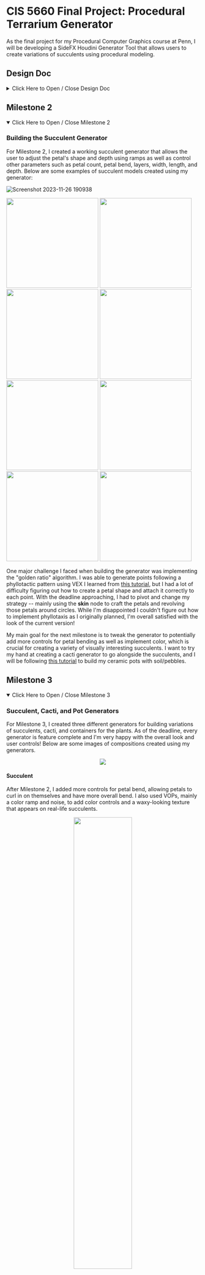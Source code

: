 # CIS 5660 Final Project: Procedural Terrarium Generator

As the final project for my Procedural Computer Graphics course at Penn, I will be developing a SideFX Houdini Generator Tool that allows users to create variations of succulents using procedural modeling.

## Design Doc
<details>
<summary>Click Here to Open / Close Design Doc</summary>
  
### Introduction

<img align="right" src="https://debraleebaldwin.com/wp-content/uploads/IMG_1820-1240x827.jpg" width=330 height=auto>

The motivation behind this project is to utilize the power of proceduralism to replicate naturally occurring phenomena from real-life flora! I was especially drawn to the concept of ___phyllotaxis___, the phenomenon in botany where leaves or petals are arranged around a stem in a spiraling pattern. Phyllotactic patterns (Fibonacci sequences, Golden Ratio, etc.) can be observed in a variety of plant species, such as succulents, which result in beautiful and fascinating geometric patterns. 

Succulents come in various shapes, sizes, colors, and arrangements, making them an interesting subject for procedural modeling. While there are endless types of succulents, for this project I will focus on the ___echeveria___, a type of succulent known for its aesthetic, rosette-shaped design.

### Goal
Through this project, I hope to accomplish the following:
1. Develop a procedural modeling tool that generates different variations of succulents, enabling users the creative freedom to create a wide range of succulent species and designs.
2. Continue developing my procedural modeling skills in Houdini, gaining hands-on experience with creating a user-friendly and intuitive tool for 3D artists
3. Create beautiful and realistic final renders of terrariums, populated with succulents (and potentially other greenery like cacti if time permits) generated with my Houdini tool.
  
### Inspiration and Reference Images:

There are endless variations of echeveria succulents which means tons of inspiration to draw from! Below are a few examples of different succulent shapes, colors, and arrangements:

![Frame 3](https://github.com/CIIINDYXUU/Procedural-Terrarium-Generator/assets/88256581/a134835f-89a2-41ad-83e2-cfb801b750dc)

I also found references to visualize what the final renders could look like. From ceramic pots to glass containers, I plan to draw direct inspiration from these photos when designing my terrariums.

![inspo](https://github.com/CIIINDYXUU/Procedural-Terrarium-Generator/assets/88256581/b80623c8-1f0a-419a-97cc-71b975b83d39)


### Specification:

The main features of this project include:
1. The procedural succulent generator allowing users to control multiple parameters
   - Parameters such as:
     - number of petals
     - roundness vs. pointiness of the petal tip
     - bend angle of the petals
     - width and length of petals
     - scale of the entire succulent
     - distribution of color
2. Terrarium containers, both glass and ceramic versions modeled and textured in Houdini
3. Polished final renders of terrariums with variations of succulents

#### Extra Credit Features:
1. A procedural cacti generator allowing users to control multiple parameters:
   - Parameters such as:
     - scale of the cacti
     - amount of ridges
     - density of spines
     - length of spines
     - amount of twist
2. Implementing procedural placement, allowing the user to randomly generate arrangements of the succulents

### Techniques:

For this project, I anticipate using Houdini procedural modeling techniques learned throughout the semester and VEX. I have also collected some helpful tutorials, articles, and a paper:
- [Procedural Succulents by Kilian Baur](https://80.lv/articles/006sdf-procedural-art-plant-generation-in-houdini/) - Article breaking down one artist's workflow when creating procedural succulents
- [Fibonacci Flower in Houdini by Junichiro Horikawa](https://www.youtube.com/watch?v=nPWQpQQgWJM) - Youtube Tutorial outlining how to create a Fibonacci pattern in Houdini
- [Procedurally Model Pot & Snake Plant | Houdini Tutorial](https://www.youtube.com/watch?v=BhXcOzpDQ1g) - Youtube Tutorial on how to create a snake plant and a pot. Will refer to this when modeling pots and soil.
- [The use of positional information in the modeling of plants](http://algorithmicbotany.org/papers/sigcourse.2003/2-27-positional.pdf) - Paper describing the mathematics and algorithms behind phyllotaxy in plants.

### Design:
![CIS 5660 Final Project Diagram (1)](https://github.com/CIIINDYXUU/Procedural-Terrarium-Generator/assets/88256581/47c64ac7-cc7d-4384-846f-02cf8644633a)

### Timeline:

#### Week 1 (11/8 - 11/15):
- Implement a working Houdini tool that can generate basic succulent geometry
  - Expose parameters for users to create custom succulents
  - If time permits, implement color control

#### Week 2 (11/16 - 11/27)
- Continue to refine the succulent generator tool, adding color and tweaking the shape
- Model different versions of the terrarium containers, including round glass containers and ceramic pots
- If time permits, experiment with creating a cacti generator tool

#### Week 3 (11/28 - 12/5)
- Create final renders
  - Generate different variations of succulents and manually place the succulents into the terrariums
  - Add some soil and/or rocks into the terrariums
  - Add lighting and apply materials

</details>

## Milestone 2
<details = open>
<summary>Click Here to Open / Close Milestone 2</summary>
                                                   
### Building the Succulent Generator

  For Milestone 2, I created a working succulent generator that allows the user to adjust the petal's shape and depth using ramps as well as control other parameters such as petal count, petal bend, layers,      width, length, and depth. Below are some examples of succulent models created using my generator:
  
  ![Screenshot 2023-11-26 190938](https://github.com/CIIINDYXUU/Procedural-Terrarium-Generator/assets/88256581/fa523889-bdf2-4351-afa3-9c95983bcd9a)
  
  <p float = "left">
    <img src = "https://github.com/CIIINDYXUU/Procedural-Terrarium-Generator/assets/88256581/c01659e6-0ab0-47fe-b862-cb58c2d2c122" width="240" height=235>
    <img src = "https://github.com/CIIINDYXUU/Procedural-Terrarium-Generator/assets/88256581/e49d0e3d-bfe8-4c34-8dfc-1bf72ef97f80" width=240 height="235">
    <img src = "https://github.com/CIIINDYXUU/Procedural-Terrarium-Generator/assets/88256581/c686b4e7-5120-4636-8504-8958ef602768" width="240" height=235>
    <img src = "https://github.com/CIIINDYXUU/Procedural-Terrarium-Generator/assets/88256581/00181d0f-53ab-4924-886d-0bcc63878ba9" width="240" height=235>
    <img src = "https://github.com/CIIINDYXUU/Procedural-Terrarium-Generator/assets/88256581/813013a4-7550-4c01-ac85-226d6ecf87ab" width=240 height="235">
    <img src = "https://github.com/CIIINDYXUU/Procedural-Terrarium-Generator/assets/88256581/9b60e898-9c4a-4e30-b3a7-e45b0c75ea3e" width="240" height=235>
    <img src = "https://github.com/CIIINDYXUU/Procedural-Terrarium-Generator/assets/88256581/337d7072-4b33-4604-b521-86337c80ace5" width="240" height=235>
    <img src = "https://github.com/CIIINDYXUU/Procedural-Terrarium-Generator/assets/88256581/b345f905-c5d8-4d34-86eb-0b2fd5fac4b6" width="240" height=235>
  </p>

One major challenge I faced when building the generator was implementing the "golden ratio" algorithm. I was able to generate points following a phyllotactic pattern using VEX I learned from [this tutorial](https://www.youtube.com/watch?v=7xD1JgQTQKY), but I had a lot of difficulty figuring out how to create a petal shape and attach it correctly to each point. With the deadline approaching, I had to pivot and change my strategy -- mainly using the **skin** node to craft the petals and revolving those petals around circles. While I'm disappointed I couldn't figure out how to implement phyllotaxis as I originally planned, I'm overall satisfied with the look of the current version! 

My main goal for the next milestone is to tweak the generator to potentially add more controls for petal bending as well as implement color, which is crucial for creating a variety of visually interesting succulents. I want to try my hand at creating a cacti generator to go alongside the succulents, and I will be following [this tutorial](https://www.youtube.com/watch?v=BhXcOzpDQ1g) to build my ceramic pots with soil/pebbles.

</details>

## Milestone 3
<details = open>
  <summary>Click Here to Open / Close Milestone 3</summary>
  
### Succulent, Cacti, and Pot Generators
For Milestone 3, I created three different generators for building variations of succulents, cacti, and containers for the plants. As of the deadline, every generator is feature complete and I'm very happy with the overall look and user controls! Below are some images of compositions created using my generators. 

  <p align = "center">
    <img src = "https://github.com/CIIINDYXUU/Procedural-Terrarium-Generator/assets/88256581/88391eb8-1058-458e-a6cf-fa024c5c295a">
  </p>
  

#### Succulent 
After Milestone 2, I added more controls for petal bend, allowing petals to curl in on themselves and have more overall bend. I also used VOPs, mainly a color ramp and noise, to add color controls and a waxy-looking texture that appears on real-life succulents.

  <p align = "center">
    <img src = "https://github.com/CIIINDYXUU/Procedural-Terrarium-Generator/assets/88256581/3faf6590-364b-4c09-a562-eb334bffe343" width=55%>
    <img src = "https://github.com/CIIINDYXUU/Procedural-Terrarium-Generator/assets/88256581/1d83a091-de03-43b7-bf97-8b029281d7b4" height=440px>
  </p>

#### Cacti
Similarly to my succulent generator, I made my cacti generator mainly using a **skin node** and circles to form the base cacti mesh. I also created spines that got copied to points along the outer ridges of the cacti. The user can use ramps to adjust the cacti's and spines' shape and has access to a variety of different controls such as height, scale, twist, spine length, spine frequency, and more.

  <p align = "center">
    <img src = "https://github.com/CIIINDYXUU/Procedural-Terrarium-Generator/assets/88256581/d0118c39-3ff7-4cdc-b919-cb1670082e1e" width=55%>
    <img src = "https://github.com/CIIINDYXUU/Procedural-Terrarium-Generator/assets/88256581/c92707b2-1630-447c-93f0-0d380e3456e5" height=415px>
  </p>
  
#### Pot
To make the pot generator, I followed this helpful [YouTube tutorial](https://www.youtube.com/watch?v=BhXcOzpDQ1g). I modeled a pot and accompanying tray and created an adjustable layer of soil using a **blast node** and a **mountain node** to add some realistic variation. I also procedurally modeled an extra pebble/soil layer using a **scatter node** to get a series of points on the soil layer and copied spheres affected by a **mountain node** to the points. 

  <p align = "center">
    <img src = "https://github.com/CIIINDYXUU/Procedural-Terrarium-Generator/assets/88256581/7a5992fc-653c-4740-805e-339438212c25" width=80%>
    <img src = "https://github.com/CIIINDYXUU/Procedural-Terrarium-Generator/assets/88256581/0874345d-0ccb-4406-8a38-f1eb61428c3d" width=80%>
  </p>

Based on the critique in class, for the final submission, I will focus on finetuning the textures and materials of the succulent and pots for the final render. I want to try to include more specific color controls for each succulent petal, and I want both a glass and ceramic version of the plants. If time permits, I also want to tackle procedural placement, using a global seed to create random succulents, cacti, and overall compositions. If I can't get the randomization done in time, I will go with my original plan of manually placing my generated plants into nice, aesthetic compositions.

</details>

## Final submission (due 12/5)
<details>
  <summary>Click Here to Open/Close Final Submission</summary>
</details>
